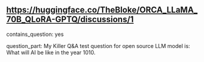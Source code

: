 ## https://huggingface.co/TheBloke/ORCA_LLaMA_70B_QLoRA-GPTQ/discussions/1

contains_question: yes

question_part: My Killer Q&A test question for open source LLM model is: What will AI be like in the year 1010.